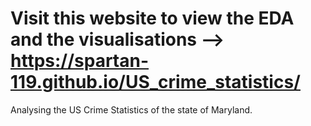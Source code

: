 # Visit this website to view the EDA and the visualisations --> https://spartan-119.github.io/US_crime_statistics/

Analysing the US Crime Statistics of the state of Maryland.
